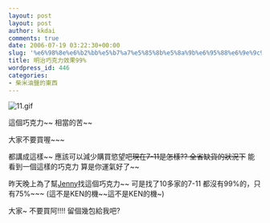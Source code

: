 ```yaml
---
layout: post
layout: post
author: kkdai
comments: true
date: 2006-07-19 03:22:30+00:00
slug: '%e6%98%8e%e6%b2%bb%e5%b7%a7%e5%85%8b%e5%8a%9b%e6%95%88%e6%9e%9c99'
title: 明治巧克力效果99%
wordpress_id: 446
categories:
- 柴米油鹽的東西
---
```


![11.gif](http://www.evanlin.com/blog/archives/20060719/11.gif)

這個巧克力~~ 相當的苦~~ 

大家不要買喔~~~


<!-- more -->


都講成這樣~~ 應該可以減少購買慾望吧~~現在7-11是怎樣?? 全省缺貨的狀況下~~ 能看到一個這樣的巧克力  算是你運氣好了~~

昨天晚上為了幫[Jenny](http://www.evanlin.com/janifor/)找這個巧克力~~ 可是找了10多家的7-11 都沒有99%的，只有75%~~~  (這不是KEN的機~~這不是KEN的機~)    

大家~ 不要買阿!!!! 留個幾包給我吧?
